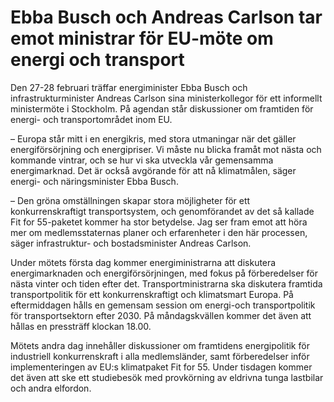 # Ebba Busch och Andreas Carlson tar emot ministrar för EU-möte om energi och transport

Den 27-28 februari träffar energiminister Ebba Busch och infrastrukturminister Andreas Carlson sina ministerkollegor för ett informellt ministermöte i Stockholm. På agendan står diskussioner om framtiden för energi- och transportområdet inom EU.

– Europa står mitt i en energikris, med stora utmaningar när det gäller energiförsörjning och energipriser. Vi måste nu blicka framåt mot nästa och kommande vintrar, och se hur vi ska utveckla vår gemensamma energimarknad. Det är också avgörande för att nå klimatmålen, säger energi- och näringsminister Ebba Busch.

– Den gröna omställningen skapar stora möjligheter för ett konkurrenskraftigt transportsystem, och genomförandet av det så kallade Fit for 55-paketet kommer ha stor betydelse. Jag ser fram emot att höra mer om medlemsstaternas planer och erfarenheter i den här processen, säger infrastruktur- och bostadsminister Andreas Carlson.

Under mötets första dag kommer energiministrarna att diskutera energimarknaden och energiförsörjningen, med fokus på förberedelser för nästa vinter och tiden efter det. Transportministrarna ska diskutera framtida transportpolitik för ett konkurrenskraftigt och klimatsmart Europa. På eftermiddagen hålls en gemensam session om energi-och transportpolitik för transportsektorn efter 2030. På måndagskvällen kommer det även att hållas en pressträff klockan 18.00.

Mötets andra dag innehåller diskussioner om framtidens energipolitik för industriell konkurrenskraft i alla medlemsländer, samt förberedelser inför implementeringen av EU:s klimatpaket Fit for 55. Under tisdagen kommer det även att ske ett studiebesök med provkörning av eldrivna tunga lastbilar och andra elfordon.
